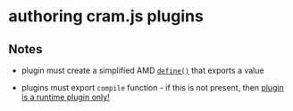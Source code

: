 authoring cram.js plugins
=========================




Notes
-----
* plugin must create a simplified AMD [`define()`](https://github.com/amdjs/amdjs-api/wiki/AMD#examples-) that exports a value

* plugins must export `compile` function - if this is not present, then [plugin is a runtime plugin only!](https://github.com/cujojs/cram/blob/216e3109777f8baa5c269e8fae4dd34eda931bbe/lib/transform/amdFromPlugin.js#L13)

